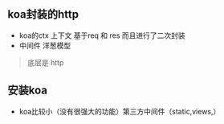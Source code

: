 ## koa封装的http
- koa的ctx 上下文 基于req 和 res 而且进行了二次封装
- 中间件 洋葱模型

> 底层是 http

## 安装koa
- koa比较小（没有很强大的功能）第三方中间件（static,views,）
